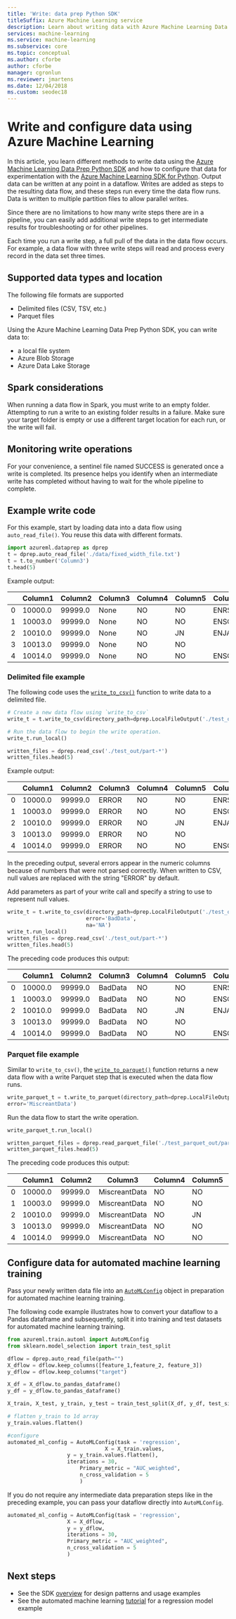 ```yaml
---
title: 'Write: data prep Python SDK'
titleSuffix: Azure Machine Learning service
description: Learn about writing data with Azure Machine Learning Data Prep SDK. You can write out data at any point in a data flow, and to files in any of our supported locations (local file system, Azure Blob Storage, and Azure Data Lake Storage).
services: machine-learning
ms.service: machine-learning
ms.subservice: core
ms.topic: conceptual
ms.author: cforbe
author: cforbe
manager: cgronlun
ms.reviewer: jmartens
ms.date: 12/04/2018
ms.custom: seodec18
---
```

# Write and configure data using Azure Machine Learning

In this article, you learn different methods to write data using the [Azure Machine Learning Data Prep Python SDK](https://aka.ms/data-prep-sdk) and how to configure that data for experimentation with the [Azure Machine Learning SDK for Python](https://docs.microsoft.com/python/api/overview/azure/ml/intro?view=azure-ml-py).  Output data can be written at any point in a dataflow. Writes are added as steps to the resulting data flow, and these steps run every time the data flow runs. Data is written to multiple partition files to allow parallel writes.

Since there are no limitations to how many write steps there are in a pipeline, you can easily add additional write steps to get intermediate results for troubleshooting or for other pipelines.

Each time you run a write step, a full pull of the data in the data flow occurs. For example, a data flow with three write steps will read and process every record in the data set three times.

## Supported data types and location

The following file formats are supported
-	Delimited files (CSV, TSV, etc.)
-	Parquet files

Using the Azure Machine Learning Data Prep Python SDK, you can write data to:
+ a local file system
+ Azure Blob Storage
+ Azure Data Lake Storage

## Spark considerations

When running a data flow in Spark, you must write to an empty folder. Attempting to run a write to an existing folder results in a failure. Make sure your target folder is empty or use a different target location for each run, or the write will fail.

## Monitoring write operations

For your convenience, a sentinel file named SUCCESS is generated once a write is completed. Its presence helps you identify when an intermediate write has completed without having to wait for the whole pipeline to complete.

## Example write code

For this example, start by loading data into a data flow using `auto_read_file()`. You reuse this data with different formats.

```python
import azureml.dataprep as dprep
t = dprep.auto_read_file('./data/fixed_width_file.txt')
t = t.to_number('Column3')
t.head(5)
```

Example output:

| | Column1 | Column2 | Column3 | Column4 | Column5	| Column6 |	Column7	| Column8 |	Column9 |
| -------- | -------- | -------- | -------- | -------- | -------- | -------- | -------- | -------- | -------- |
|0| 10000.0 | 99999.0 |	None | NO |	NO | ENRS | NaN	| NaN |	NaN |	
|1| 10003.0 | 99999.0 |	None | NO |	NO | ENSO |	NaN | NaN | NaN |	
|2| 10010.0 | 99999.0 |	None | NO |	JN | ENJA |	70933.0 | -8667.0 | 90.0 |
|3| 10013.0 | 99999.0 |	None | NO |	NO |	  |	NaN | NaN |	NaN |
|4| 10014.0 | 99999.0 |	None | NO |	NO | ENSO |	59783.0 | 5350.0 |	500.0|

### Delimited file example

The following code uses the [`write_to_csv()`](https://docs.microsoft.com/python/api/azureml-dataprep/azureml.dataprep.dataflow?view=azure-dataprep-py#write-to-csv-directory-path--destinationpath--separator--str--------na--str----na---error--str----error------azureml-dataprep-api-dataflow-dataflow) function to write data to a delimited file.

```python
# Create a new data flow using `write_to_csv` 
write_t = t.write_to_csv(directory_path=dprep.LocalFileOutput('./test_out/'))

# Run the data flow to begin the write operation.
write_t.run_local()

written_files = dprep.read_csv('./test_out/part-*')
written_files.head(5)
```

Example output:

| | Column1 | Column2 | Column3 | Column4 | Column5	| Column6 |	Column7	| Column8 |	Column9 |
| -------- | -------- | -------- | -------- | -------- | -------- | -------- | -------- | -------- | -------- |
|0| 10000.0 | 99999.0 |	ERROR | NO | NO | ENRS | NaN	| NaN |	NaN |	
|1| 10003.0 | 99999.0 |	ERROR | NO | NO | ENSO |	NaN | NaN | NaN |	
|2| 10010.0 | 99999.0 |	ERROR | NO | JN | ENJA |	70933.0 | -8667.0 | 90.0 |
|3| 10013.0 | 99999.0 |	ERROR | NO | NO |	  |	NaN | NaN |	NaN |
|4| 10014.0 | 99999.0 |	ERROR | NO | NO | ENSO |	59783.0 | 5350.0 |	500.0|

In the preceding output, several errors appear in the numeric columns because of numbers that were not parsed correctly. When written to CSV, null values are replaced with the string "ERROR" by default.

Add parameters as part of your write call and specify a string to use to represent null values.

```python
write_t = t.write_to_csv(directory_path=dprep.LocalFileOutput('./test_out/'), 
                         error='BadData',
                         na='NA')
write_t.run_local()
written_files = dprep.read_csv('./test_out/part-*')
written_files.head(5)
```

The preceding code produces this output:

| | Column1 | Column2 | Column3 | Column4 | Column5	| Column6 |	Column7	| Column8 |	Column9 |
| -------- | -------- | -------- | -------- | -------- | -------- | -------- | -------- | -------- | -------- |
|0| 10000.0 | 99999.0 |	BadData | NO | NO | ENRS | NaN	| NaN |	NaN |	
|1| 10003.0 | 99999.0 |	BadData | NO | NO | ENSO |	NaN | NaN | NaN |	
|2| 10010.0 | 99999.0 |	BadData | NO | JN | ENJA |	70933.0 | -8667.0 | 90.0 |
|3| 10013.0 | 99999.0 |	BadData | NO | NO |	  |	NaN | NaN |	NaN |
|4| 10014.0 | 99999.0 |	BadData | NO | NO | ENSO |	59783.0 | 5350.0 |	500.0|

### Parquet file example

Similar to `write_to_csv()`, the [`write_to_parquet()`](https://docs.microsoft.com/python/api/azureml-dataprep/azureml.dataprep.dataflow?view=azure-dataprep-py#write-to-parquet-file-path--typing-union--destinationpath--nonetype----none--directory-path--typing-union--destinationpath--nonetype----none--single-file--bool---false--error--str----error---row-groups--int---0-----azureml-dataprep-api-dataflow-dataflow) function returns a new data flow with a write Parquet step that is executed when the data flow runs.

```python
write_parquet_t = t.write_to_parquet(directory_path=dprep.LocalFileOutput('./test_parquet_out/'),
error='MiscreantData')
```

Run the data flow to start the write operation.

```python
write_parquet_t.run_local()

written_parquet_files = dprep.read_parquet_file('./test_parquet_out/part-*')
written_parquet_files.head(5)
```

The preceding code produces this output:

|   | Column1 | Column2 | Column3 | Column4 | Column5 | Column6 | Column7 | Column8 | Column9 |
| -------- | -------- | -------- | -------- | -------- | -------- | -------- | -------- | -------- |-------- |
|0| 10000.0 | 99999.0 | MiscreantData | NO | NO | ENRS | MiscreantData | MiscreantData | MiscreantData |
|1| 10003.0 | 99999.0 | MiscreantData | NO | NO | ENSO | MiscreantData | MiscreantData | MiscreantData |   
|2| 10010.0 | 99999.0 | MiscreantData | NO| JN| ENJA|   70933.0|    -8667.0 |90.0|
|3| 10013.0 | 99999.0 | MiscreantData | NO| NO| |   MiscreantData|    MiscreantData|    MiscreantData|
|4| 10014.0 | 99999.0 | MiscreantData | NO| NO| ENSO|   59783.0|    5350.0| 500.0|

## Configure data for automated machine learning training

Pass your newly written data file into an [`AutoMLConfig`](https://docs.microsoft.com/python/api/overview/azure/ml/intro?view=azure-ml-py#automlconfig) object in preparation for automated machine learning training. 

The following code example illustrates how to convert your dataflow to a Pandas dataframe  and subsequently, split it into training and test datasets for automated machine learning training.

```Python
from azureml.train.automl import AutoMLConfig
from sklearn.model_selection import train_test_split

dflow = dprep.auto_read_file(path="")
X_dflow = dflow.keep_columns([feature_1,feature_2, feature_3])
y_dflow = dflow.keep_columns("target")

X_df = X_dflow.to_pandas_dataframe()
y_df = y_dflow.to_pandas_dataframe()

X_train, X_test, y_train, y_test = train_test_split(X_df, y_df, test_size=0.2, random_state=223)

# flatten y_train to 1d array
y_train.values.flatten()

#configure 
automated_ml_config = AutoMLConfig(task = 'regression',
	                           X = X_train.values,  
				   y = y_train.values.flatten(),
				   iterations = 30,
			           Primary_metric = "AUC_weighted",
			           n_cross_validation = 5
			           )

```

If you do not require any intermediate data preparation steps like in the preceding example, you can pass your dataflow directly into `AutoMLConfig`.

```Python
automated_ml_config = AutoMLConfig(task = 'regression', 
				   X = X_dflow,   
				   y = y_dflow, 
				   iterations = 30, 
				   Primary_metric = "AUC_weighted",
				   n_cross_validation = 5
				   )
```

## Next steps
* See the SDK [overview](https://aka.ms/data-prep-sdk) for design patterns and usage examples 
* See the automated machine learning [tutorial](tutorial-auto-train-models.md) for a regression model example